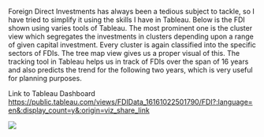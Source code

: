 Foreign Direct Investments has always been a tedious subject to tackle, so I have tried to simplify it using the skills I have in Tableau. Below is the FDI shown using varies tools of Tableau. The most prominent one is the cluster view which segregates the investments in clusters depending upon a range of given capital investment. Every cluster is again classified into the specific sectors of FDIs. The tree map view gives us a proper visual of this. The tracking tool in Tableau helps us in track of FDIs over the span of 16 years and also predicts the trend for the following two years, which is very useful for planning purposes.

Link to Tableau Dashboard https://public.tableau.com/views/FDIData_16161022501790/FDI?:language=en&:display_count=y&:origin=viz_share_link

<div class='tableauPlaceholder' id='viz1616175282510' style='position: relative'><noscript><a href='#'><img alt=' ' src='https:&#47;&#47;public.tableau.com&#47;static&#47;images&#47;FD&#47;FDIData_16161022501790&#47;FDI&#47;1_rss.png' style='border: none' /></a></noscript><object class='tableauViz'  style='display:none;'><param name='host_url' value='https%3A%2F%2Fpublic.tableau.com%2F' /> <param name='embed_code_version' value='3' /> <param name='site_root' value='' /><param name='name' value='FDIData_16161022501790&#47;FDI' /><param name='tabs' value='no' /><param name='toolbar' value='yes' /><param name='static_image' value='https:&#47;&#47;public.tableau.com&#47;static&#47;images&#47;FD&#47;FDIData_16161022501790&#47;FDI&#47;1.png' /> <param name='animate_transition' value='yes' /><param name='display_static_image' value='yes' /><param name='display_spinner' value='yes' /><param name='display_overlay' value='yes' /><param name='display_count' value='yes' /><param name='language' value='en' /></object></div>                <script type='text/javascript'>                    var divElement = document.getElementById('viz1616175282510');                    var vizElement = divElement.getElementsByTagName('object')[0];                    if ( divElement.offsetWidth > 800 ) { vizElement.style.width='1184px';vizElement.style.height='790px';} else if ( divElement.offsetWidth > 500 ) { vizElement.style.width='100%';vizElement.style.height=(divElement.offsetWidth*0.75)+'px';} else { vizElement.style.width='100%';vizElement.style.height='1527px';}                     var scriptElement = document.createElement('script');                    scriptElement.src = 'https://public.tableau.com/javascripts/api/viz_v1.js';                    vizElement.parentNode.insertBefore(scriptElement, vizElement);                </script>
